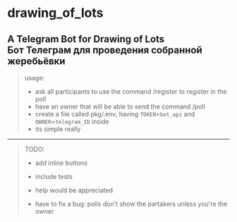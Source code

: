 # drawing_of_lots
A Telegram Bot for Drawing of Lots \
Бот Телеграм для проведения собранной жеребьёвки
---

> usage:
> - ask all participants to use the command /register to register in the poll
> - have an owner that will be able to send the command /poll
> - create a file called pkg/.env, having `TOKEN`=`bot_api` and `OWNER`=`telegram_ID` inside
> - its simple really

---

> TODO:
> 
> - add inline buttons
> 
> - include tests
> 
> - help would be appreciated
> 
> - have to fix a bug: polls don't show the partakers unless you're the owner
